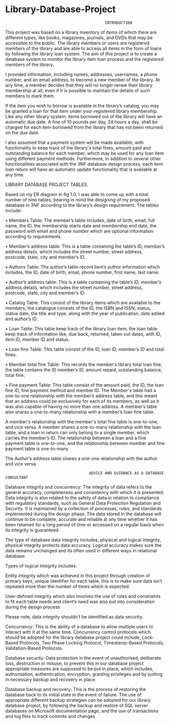 # Library-Database-Project

                                                INTRODUCTION


This project was based on a library inventory of items of which there are different types, like books, magazines, journals, and DVDs that may be accessible to the public. The library members or users are registered members of the library and are able to access all items in the form of loans by following the library loan system. The aim of this project is to create a database system to monitor the library item loan process and the registered members of the library.

I provided information, including names, addresses, usernames, a phone number, and an email address, to become a new member of the library. At any time, a member decides that they will no longer renew their library membership at all, even if it is possible to maintain the details of such members to mark them.

If the item you wish to borrow is available in the library’s catalog, you may be granted a loan for that item under your registered library membership. Like any other library system, items borrowed out of the library will have an automatic due date. A fine of 10 pounds per day, 24 hours a day, shall be charged for each item borrowed from the library that has not been returned on the due date.

I also assumed that a payment system will be made available, with functionality to keep track of the library's total fines, amount paid and outstanding balance for each member, which may be used for any loan item using different payment methods. Furthermore, in addition to several other functionalities associated with the 3NF database design process, each item loan return will have an automatic update functionality that is available at any time.

                                              
LIBRARY DATABASE PROJECT TABLES.		

Based on my ER diagram in fig 1.0, I was able to come up with a total number of nine tables, bearing in mind the designing of my proposed database in 3NF according to the library’s design requirement. The tables include:


•	Members Table: The member’s table includes, date of birth, email, full name, the ID, the membership starts date and membership end date, the password with email and phone number which are optional information according to requirements.

•	Member’s address table: This is a table containing the table’s ID, member’s address details, which includes the street number, street address, postcode, state, city and member’s ID.

•	Authors Table: The author’s table record item’s author information which includes, the ID, date of birth, email, phone number, first name, last name.

•	Author’s address table: This is a table containing the table’s ID, member’s address details, which includes the street number, street address, postcode, state, city and member’s ID.

•	Catalog Table: This consist of the library items which are available to the members, the catalogue consists of the ID, the ISBN and ISSN, status, status date, the title and type, along with the year of publication, date added and author’s ID.

•	Loan Table: This table keep track of the library loan item, the loan table keep track of information like, due back, returned, taken out dates, with ID, item ID, member ID and status.

•	Loan fine Table: This table consist of the ID, loan ID, member’s ID and total fines.

•	Member total fine Table: This records the member’s library total loan fine, the table contains the ID member’s ID, amount repaid, outstanding balance, total fine.

•	Fine payment Table: This table consist of the amount paid, the ID, the loan fine ID, fine payment method and member ID.
The Member's table had a one-to-one relationship with the member’s address table, and this meant that an address could be exclusively for each of its members, as well as it was also capable of having no more than one address. A member’s table also shares a one-to-many relationship with a member’s loan fine table.

A member's relationship with the member's total fine table is one-to-one, and vice versa. A member shares a one-to-many relationship with the loan table, and a loan in return can only belong to a single member, which carries the member’s ID. The relationship between a loan and a fine payment table is one-to-one, and the relationship between member and fine payment table is one-to-many

The Author’s address table shares a one-one relationship with the author and vice versa.

     
                                         ADVICE AND GUIDANCE AS A DATABASE CONSULTANT


Database integrity and concurrency:  The integrity of data refers to the general accuracy, completeness and consistency with which it is presented. Data integrity is also related to the safety of data in relation to compliance with regulatory standards, such as General Data Protection Regulation and Security. It is maintained by a collection of processes, rules, and standards implemented during the design phase. The data stored in the database will continue to be complete, accurate and reliable at any time whether it has been retained for a long period of time or accessed on a regular basis when its integrity is guaranteed.

The type of database data integrity includes, physical and logical integrity, physical integrity protects data accuracy. Logical accuracy makes sure the data remains unchanged and its often used in different ways in relational database.

Types of logical integrity includes:

Entity integrity which was achieved in this project through creation of primary keys, unique identifier for each table, this is to make sure data isn’t repeated more than the number of times which is expected.

User-defined integrity which also involves the use of rules and constraints to fit each table needs and client’s need was also put into consideration during the design process

Please note, data integrity shouldn’t be identified as data security.

Concurrency: This is the ability of a database to allow multiple users to interact with it at the same time. Concurrency control protocols which should be adopted for the library database project could include, Lock-Based Protocols, Two Phase Locking Protocol, Timestamp-Based Protocols, Validation-Based Protocols.

Database security: Data protection in the event of unauthorised, deliberate loss, destruction or misuse, to prevent this in our database project appropriate measures are supposed to be put in place, which includes, authorisation, authentication, encryption, granting privileges and by putting in necessary backup and recovery in place.



Database backup and recovery: This is the process of restoring the database back to its initial state in the event of failure. The use of appropriate different backup strategies can be adopted for our library database project, by following the backup and restore of SQL server databases on Microsoft documentation page, and the use of transactions and log files to track commits and changes


  

